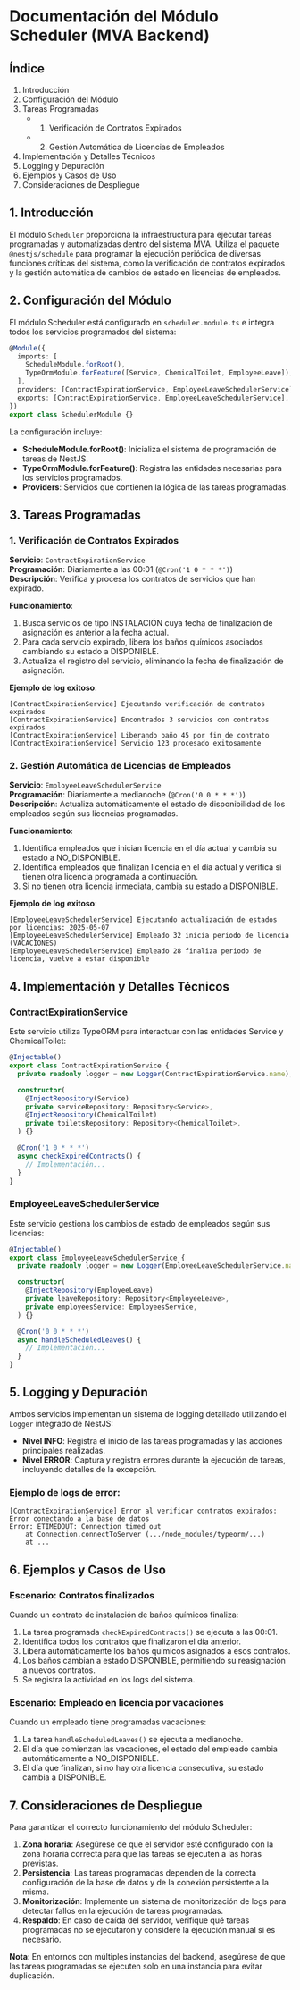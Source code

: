 # Documentación del Módulo Scheduler (MVA Backend)

## Índice

1. Introducción
2. Configuración del Módulo
3. Tareas Programadas
   - 1. Verificación de Contratos Expirados
   - 2. Gestión Automática de Licencias de Empleados
4. Implementación y Detalles Técnicos
5. Logging y Depuración
6. Ejemplos y Casos de Uso
7. Consideraciones de Despliegue

## 1. Introducción

El módulo `Scheduler` proporciona la infraestructura para ejecutar tareas programadas y automatizadas dentro del sistema MVA. Utiliza el paquete `@nestjs/schedule` para programar la ejecución periódica de diversas funciones críticas del sistema, como la verificación de contratos expirados y la gestión automática de cambios de estado en licencias de empleados.

## 2. Configuración del Módulo

El módulo Scheduler está configurado en `scheduler.module.ts` e integra todos los servicios programados del sistema:

```typescript
@Module({
  imports: [
    ScheduleModule.forRoot(),
    TypeOrmModule.forFeature([Service, ChemicalToilet, EmployeeLeave]),
  ],
  providers: [ContractExpirationService, EmployeeLeaveSchedulerService],
  exports: [ContractExpirationService, EmployeeLeaveSchedulerService],
})
export class SchedulerModule {}
```

La configuración incluye:

- **ScheduleModule.forRoot()**: Inicializa el sistema de programación de tareas de NestJS.
- **TypeOrmModule.forFeature()**: Registra las entidades necesarias para los servicios programados.
- **Providers**: Servicios que contienen la lógica de las tareas programadas.

## 3. Tareas Programadas

### 1. Verificación de Contratos Expirados

**Servicio**: `ContractExpirationService`  
**Programación**: Diariamente a las 00:01 (`@Cron('1 0 * * *')`)  
**Descripción**: Verifica y procesa los contratos de servicios que han expirado.

**Funcionamiento**:

1. Busca servicios de tipo INSTALACIÓN cuya fecha de finalización de asignación es anterior a la fecha actual.
2. Para cada servicio expirado, libera los baños químicos asociados cambiando su estado a DISPONIBLE.
3. Actualiza el registro del servicio, eliminando la fecha de finalización de asignación.

**Ejemplo de log exitoso**:

```
[ContractExpirationService] Ejecutando verificación de contratos expirados
[ContractExpirationService] Encontrados 3 servicios con contratos expirados
[ContractExpirationService] Liberando baño 45 por fin de contrato
[ContractExpirationService] Servicio 123 procesado exitosamente
```

### 2. Gestión Automática de Licencias de Empleados

**Servicio**: `EmployeeLeaveSchedulerService`  
**Programación**: Diariamente a medianoche (`@Cron('0 0 * * *')`)  
**Descripción**: Actualiza automáticamente el estado de disponibilidad de los empleados según sus licencias programadas.

**Funcionamiento**:

1. Identifica empleados que inician licencia en el día actual y cambia su estado a NO_DISPONIBLE.
2. Identifica empleados que finalizan licencia en el día actual y verifica si tienen otra licencia programada a continuación.
3. Si no tienen otra licencia inmediata, cambia su estado a DISPONIBLE.

**Ejemplo de log exitoso**:

```
[EmployeeLeaveSchedulerService] Ejecutando actualización de estados por licencias: 2025-05-07
[EmployeeLeaveSchedulerService] Empleado 32 inicia periodo de licencia (VACACIONES)
[EmployeeLeaveSchedulerService] Empleado 28 finaliza periodo de licencia, vuelve a estar disponible
```

## 4. Implementación y Detalles Técnicos

### ContractExpirationService

Este servicio utiliza TypeORM para interactuar con las entidades Service y ChemicalToilet:

```typescript
@Injectable()
export class ContractExpirationService {
  private readonly logger = new Logger(ContractExpirationService.name);

  constructor(
    @InjectRepository(Service)
    private serviceRepository: Repository<Service>,
    @InjectRepository(ChemicalToilet)
    private toiletsRepository: Repository<ChemicalToilet>,
  ) {}

  @Cron('1 0 * * *')
  async checkExpiredContracts() {
    // Implementación...
  }
}
```

### EmployeeLeaveSchedulerService

Este servicio gestiona los cambios de estado de empleados según sus licencias:

```typescript
@Injectable()
export class EmployeeLeaveSchedulerService {
  private readonly logger = new Logger(EmployeeLeaveSchedulerService.name);

  constructor(
    @InjectRepository(EmployeeLeave)
    private leaveRepository: Repository<EmployeeLeave>,
    private employeesService: EmployeesService,
  ) {}

  @Cron('0 0 * * *')
  async handleScheduledLeaves() {
    // Implementación...
  }
}
```

## 5. Logging y Depuración

Ambos servicios implementan un sistema de logging detallado utilizando el `Logger` integrado de NestJS:

- **Nivel INFO**: Registra el inicio de las tareas programadas y las acciones principales realizadas.
- **Nivel ERROR**: Captura y registra errores durante la ejecución de tareas, incluyendo detalles de la excepción.

### Ejemplo de logs de error:

```
[ContractExpirationService] Error al verificar contratos expirados: Error conectando a la base de datos
Error: ETIMEDOUT: Connection timed out
    at Connection.connectToServer (.../node_modules/typeorm/...)
    at ...
```

## 6. Ejemplos y Casos de Uso

### Escenario: Contratos finalizados

Cuando un contrato de instalación de baños químicos finaliza:

1. La tarea programada `checkExpiredContracts()` se ejecuta a las 00:01.
2. Identifica todos los contratos que finalizaron el día anterior.
3. Libera automáticamente los baños químicos asignados a esos contratos.
4. Los baños cambian a estado DISPONIBLE, permitiendo su reasignación a nuevos contratos.
5. Se registra la actividad en los logs del sistema.

### Escenario: Empleado en licencia por vacaciones

Cuando un empleado tiene programadas vacaciones:

1. La tarea `handleScheduledLeaves()` se ejecuta a medianoche.
2. El día que comienzan las vacaciones, el estado del empleado cambia automáticamente a NO_DISPONIBLE.
3. El día que finalizan, si no hay otra licencia consecutiva, su estado cambia a DISPONIBLE.

## 7. Consideraciones de Despliegue

Para garantizar el correcto funcionamiento del módulo Scheduler:

1. **Zona horaria**: Asegúrese de que el servidor esté configurado con la zona horaria correcta para que las tareas se ejecuten a las horas previstas.
2. **Persistencia**: Las tareas programadas dependen de la correcta configuración de la base de datos y de la conexión persistente a la misma.
3. **Monitorización**: Implemente un sistema de monitorización de logs para detectar fallos en la ejecución de tareas programadas.
4. **Respaldo**: En caso de caída del servidor, verifique qué tareas programadas no se ejecutaron y considere la ejecución manual si es necesario.

**Nota**: En entornos con múltiples instancias del backend, asegúrese de que las tareas programadas se ejecuten solo en una instancia para evitar duplicación.
